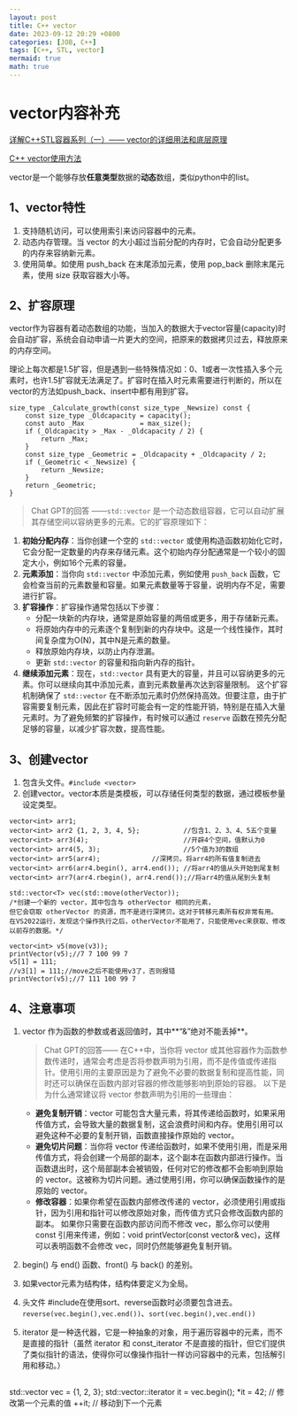 ```yaml
---
layout: post
title: C++ vector
date: 2023-09-12 20:29 +0800
categories: [JOB, C++]
tags: [C++, STL, vector]
mermaid: true
math: true
---
```


# vector内容补充

[详解C++STL容器系列（一）—— vector的详细用法和底层原理](https://blog.csdn.net/aruewds/article/details/117375364)

[C++ vector使用方法](https://www.w3cschool.cn/cpp/cpp-i6da2pq0.html)

vector是一个能够存放**任意类型**数据的**动态**数组，类似python中的list。

## 1、vector特性

1. 支持随机访问，可以使用索引来访问容器中的元素。
2. 动态内存管理。当 vector 的大小超过当前分配的内存时，它会自动分配更多的内存来容纳新元素。
3. 使用简单。如使用 push_back 在末尾添加元素，使用 pop_back 删除末尾元素，使用 size 获取容器大小等。
   
## 2、扩容原理

vector作为容器有着动态数组的功能，当加入的数据大于vector容量(capacity)时会自动扩容，系统会自动申请一片更大的空间，把原来的数据拷贝过去，释放原来的内存空间。

理论上每次都是1.5扩容，但是遇到一些特殊情况如：0、1或者一次性插入多个元素时，也许1.5扩容就无法满足了。扩容时在插入时元素需要进行判断的，所以在vector的方法如push_back、insert中都有用到扩容。

```
size_type _Calculate_growth(const size_type _Newsize) const {
    const size_type _Oldcapacity = capacity();
    const auto _Max              = max_size();
    if (_Oldcapacity > _Max - _Oldcapacity / 2) {
        return _Max; 
    }
    const size_type _Geometric = _Oldcapacity + _Oldcapacity / 2;
    if (_Geometric < _Newsize) {
        return _Newsize; 
    }
    return _Geometric;
}
```

>Chat GPT的回答
——`std::vector` 是一个动态数组容器，它可以自动扩展其存储空间以容纳更多的元素。它的扩容原理如下：
1. **初始分配内存**：当你创建一个空的 `std::vector` 或使用构造函数初始化它时，它会分配一定数量的内存来存储元素。这个初始内存分配通常是一个较小的固定大小，例如16个元素的容量。
2. **元素添加**：当你向 `std::vector` 中添加元素，例如使用 `push_back` 函数，它会检查当前的元素数量和容量。如果元素数量等于容量，说明内存不足，需要进行扩容。
3. **扩容操作**：扩容操作通常包括以下步骤：
   - 分配一块新的内存块，通常是原始容量的两倍或更多，用于存储新元素。
   - 将原始内存中的元素逐个复制到新的内存块中。这是一个线性操作，其时间复杂度为O(N)，其中N是元素的数量。
   - 释放原始内存块，以防止内存泄漏。
   - 更新 `std::vector` 的容量和指向新内存的指针。
4. **继续添加元素**：现在，`std::vector` 具有更大的容量，并且可以容纳更多的元素。你可以继续向其中添加元素，直到元素数量再次达到容量限制。
  这个扩容机制确保了 `std::vector` 在不断添加元素时仍然保持高效。但要注意，由于扩容需要复制元素，因此在扩容时可能会有一定的性能开销，特别是在插入大量元素时。为了避免频繁的扩容操作，有时候可以通过 `reserve` 函数在预先分配足够的容量，以减少扩容次数，提高性能。


## 3、创建vector

1. 包含头文件。`#include <vector>`
2. 创建vector。vector本质是类模板，可以存储任何类型的数据，通过模板参量设定类型。
   
```
vector<int> arr1;								
vector<int> arr2 {1, 2, 3, 4, 5};			//包含1、2、3、4、5五个变量
vector<int> arr3(4);						//开辟4个空间，值默认为0
vector<int> arr4(5, 3);						//5个值为3的数组
vector<int> arr5(arr4);				//深拷贝。将arr4的所有值复制进去
vector<int> arr6(arr4.begin(), arr4.end());	//将arr4的值从头开始到尾复制
vector<int> arr7(arr4.rbegin(), arr4.rend());//将arr4的值从尾到头复制

std::vector<T> vec(std::move(otherVector));
/*创建一个新的 vector，其中包含与 otherVector 相同的元素，
但它会窃取 otherVector 的资源，而不是进行深拷贝。这对于转移元素所有权非常有用。
在VS2022运行，发现这个操作执行之后，otherVector不能用了，只能使用vec来获取、修改以前存的数据。*/

vector<int> v5(move(v3));
printVector(v5);//7 7 100 99 7
v5[1] = 111;
//v3[1] = 111;//move之后不能使用v3了，否则报错
printVector(v5);//7 111 100 99 7

```

## 4、注意事项
1. vector 作为函数的参数或者返回值时，其中**“&”绝对不能丢掉**。
   
   >Chat GPT的回答——
   在C++中，当你将 vector 或其他容器作为函数参数传递时，通常会考虑是否将参数声明为引用，而不是传值或传递指针。使用引用的主要原因是为了避免不必要的数据复制和提高性能，同时还可以确保在函数内部对容器的修改能够影响到原始的容器。
   以下是为什么通常建议将 vector 参数声明为引用的一些理由：
   - **避免复制开销**：vector 可能包含大量元素，将其传递给函数时，如果采用传值方式，会导致大量的数据复制，这会浪费时间和内存。使用引用可以避免这种不必要的复制开销，函数直接操作原始的 vector。
   - **避免切片问题**：当你将 vector 传递给函数时，如果不使用引用，而是采用传值方式，将会创建一个局部的副本，这个副本在函数内部进行操作。当函数退出时，这个局部副本会被销毁，任何对它的修改都不会影响到原始的 vector。这被称为切片问题。通过使用引用，你可以确保函数操作的是原始的 vector。
   - **修改容器**：如果你希望在函数内部修改传递的 vector，必须使用引用或指针，因为引用和指针可以修改原始对象，而传值方式只会修改函数内部的副本。
   如果你只需要在函数内部访问而不修改 vec，那么你可以使用 const 引用来传递，例如：void printVector(const vector<int>& vec)，这样可以表明函数不会修改 vec，同时仍然能够避免复制开销。

2. begin() 与 end() 函数、front() 与 back() 的差别。
3. 如果vector元素为结构体，结构体要定义为全局。
4. 头文件 #include<algorithm>在使用sort、reverse函数时必须要包含进去。`reverse(vec.begin(),vec.end())`、`sort(vec.begin(),vec.end())`
5. iterator 是一种迭代器，它是一种抽象的对象，用于遍历容器中的元素，而不是直接的指针（虽然 iterator 和 const_iterator 不是直接的指针，但它们提供了类似指针的语法，使得你可以像操作指针一样访问容器中的元素，包括解引用和移动。）
   
   ```
std::vector<int> vec = {1, 2, 3};
std::vector<int>::iterator it = vec.begin();
*it = 42;  // 修改第一个元素的值
++it;      // 移动到下一个元素
   ```


